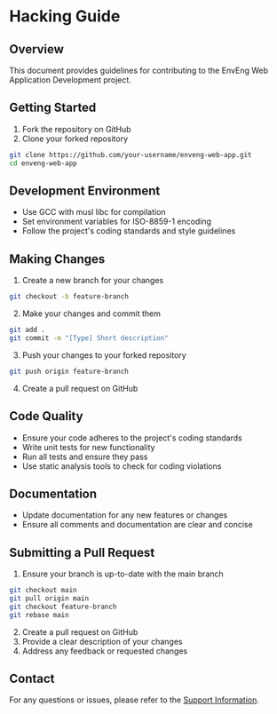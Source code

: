 # Hacking Guide

## Overview
This document provides guidelines for contributing to the EnvEng Web Application Development project.

## Getting Started
1. Fork the repository on GitHub
2. Clone your forked repository
```bash
git clone https://github.com/your-username/enveng-web-app.git
cd enveng-web-app
```

## Development Environment
- Use GCC with musl libc for compilation
- Set environment variables for ISO-8859-1 encoding
- Follow the project's coding standards and style guidelines

## Making Changes
1. Create a new branch for your changes
```bash
git checkout -b feature-branch
```
2. Make your changes and commit them
```bash
git add .
git commit -m "[Type] Short description"
```
3. Push your changes to your forked repository
```bash
git push origin feature-branch
```
4. Create a pull request on GitHub

## Code Quality
- Ensure your code adheres to the project's coding standards
- Write unit tests for new functionality
- Run all tests and ensure they pass
- Use static analysis tools to check for coding violations

## Documentation
- Update documentation for any new features or changes
- Ensure all comments and documentation are clear and concise

## Submitting a Pull Request
1. Ensure your branch is up-to-date with the main branch
```bash
git checkout main
git pull origin main
git checkout feature-branch
git rebase main
```
2. Create a pull request on GitHub
3. Provide a clear description of your changes
4. Address any feedback or requested changes

## Contact
For any questions or issues, please refer to the [Support Information](../user/SUPPORT.md).
